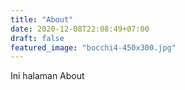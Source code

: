 ```yaml
---
title: "About"
date: 2020-12-08T22:08:49+07:00
draft: false
featured_image: "bocchi4-450x300.jpg"
---
```


Ini halaman About

